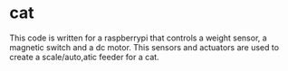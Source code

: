 # cat
This code is written for a raspberrypi that controls a weight sensor, a magnetic switch and a dc motor. This sensors and actuators are used to create a scale/auto,atic feeder for a cat.
